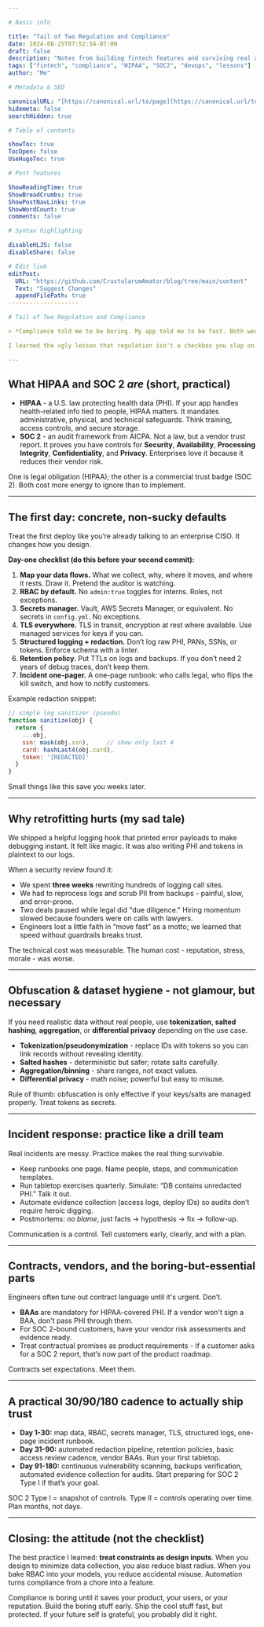 ```yaml
---

# Basic info

title: "Tail of Two Regulation and Compliance"
date: 2024-08-25T07:52:54-07:00
draft: false
description: "Notes from building fintech features and surviving real audits."
tags: ["fintech", "compliance", "HIPAA", "SOC2", "devops", "lessons"]
author: "Me"

# Metadata & SEO

canonicalURL: "[https://canonical.url/to/page](https://canonical.url/to/page)"
hidemeta: false
searchHidden: true

# Table of contents

showToc: true
TocOpen: false
UseHugoToc: true

# Post features

ShowReadingTime: true
ShowBreadCrumbs: true
ShowPostNavLinks: true
ShowWordCount: true
comments: false

# Syntax highlighting

disableHLJS: false
disableShare: false

# Edit link
editPost:
  URL: "https://github.com/CrustularumAmator/blog/tree/main/content"
  Text: "Suggest Changes"   
  appendFilePath: true      
--------------------

# Tail of Two Regulation and Compliance

> *Compliance told me to be boring. My app told me to be fast. Both were right.*

I learned the ugly lesson that regulation isn't a checkbox you slap on before launch - it’s the scaffolding you build around a product so it doesn't collapse under scale, lawyers, or reality. Below is one continuous train of thought from a college engineer who shipped features, survived a sweaty audit-ish week, and came out with practical habits you can adopt on day one.

---
```


## What HIPAA and SOC 2 *are* (short, practical)

* **HIPAA** - a U.S. law protecting health data (PHI). If your app handles health-related info tied to people, HIPAA matters. It mandates administrative, physical, and technical safeguards. Think training, access controls, and secure storage.
* **SOC 2** - an audit framework from AICPA. Not a law, but a vendor trust report. It proves you have controls for **Security**, **Availability**, **Processing Integrity**, **Confidentiality**, and **Privacy**. Enterprises love it because it reduces their vendor risk.

One is legal obligation (HIPAA); the other is a commercial trust badge (SOC 2). Both cost more energy to ignore than to implement.

---

## The first day: concrete, non-sucky defaults

Treat the first deploy like you’re already talking to an enterprise CISO. It changes how you design.

**Day-one checklist (do this before your second commit):**

1. **Map your data flows.** What we collect, why, where it moves, and where it rests. Draw it. Pretend the auditor is watching.
2. **RBAC by default.** No `admin:true` toggles for interns. Roles, not exceptions.
3. **Secrets manager.** Vault, AWS Secrets Manager, or equivalent. No secrets in `config.yml`. No exceptions.
4. **TLS everywhere.** TLS in transit, encryption at rest where available. Use managed services for keys if you can.
5. **Structured logging + redaction.** Don’t log raw PHI, PANs, SSNs, or tokens. Enforce schema with a linter.
6. **Retention policy.** Put TTLs on logs and backups. If you don’t need 2 years of debug traces, don’t keep them.
7. **Incident one-pager.** A one-page runbook: who calls legal, who flips the kill switch, and how to notify customers.

Example redaction snippet:

```js
// simple log sanitizer (pseudo)
function sanitize(obj) {
  return {
    ...obj,
    ssn: mask(obj.ssn),     // show only last 4
    card: hashLast4(obj.card),
    token: '[REDACTED]'
  }
}
```

Small things like this save you weeks later.

---

## Why retrofitting hurts (my sad tale)

We shipped a helpful logging hook that printed error payloads to make debugging instant. It felt like magic. It was also writing PHI and tokens in plaintext to our logs.

When a security review found it:

* We spent **three weeks** rewriting hundreds of logging call sites.
* We had to reprocess logs and scrub PII from backups - painful, slow, and error-prone.
* Two deals paused while legal did "due diligence." Hiring momentum slowed because founders were on calls with lawyers.
* Engineers lost a little faith in “move fast” as a motto; we learned that speed without guardrails breaks trust.

The technical cost was measurable. The human cost - reputation, stress, morale - was worse.

---

## Obfuscation & dataset hygiene - not glamour, but necessary

If you need realistic data without real people, use **tokenization**, **salted hashing**, **aggregation**, or **differential privacy** depending on the use case.

* **Tokenization/pseudonymization** - replace IDs with tokens so you can link records without revealing identity.
* **Salted hashes** - deterministic but safer; rotate salts carefully.
* **Aggregation/binning** - share ranges, not exact values.
* **Differential privacy** - math noise; powerful but easy to misuse.

Rule of thumb: obfuscation is only effective if your keys/salts are managed properly. Treat tokens as secrets.

---

## Incident response: practice like a drill team

Real incidents are messy. Practice makes the real thing survivable.

* Keep runbooks one page. Name people, steps, and communication templates.
* Run tabletop exercises quarterly. Simulate: “DB contains unredacted PHI.” Talk it out.
* Automate evidence collection (access logs, deploy IDs) so audits don’t require heroic digging.
* Postmortems: *no blame*, just facts → hypothesis → fix → follow-up.

Communication is a control. Tell customers early, clearly, and with a plan.

---

## Contracts, vendors, and the boring-but-essential parts

Engineers often tune out contract language until it's urgent. Don’t.

* **BAAs** are mandatory for HIPAA-covered PHI. If a vendor won't sign a BAA, don't pass PHI through them.
* For SOC 2-bound customers, have your vendor risk assessments and evidence ready.
* Treat contractual promises as product requirements - if a customer asks for a SOC 2 report, that’s now part of the product roadmap.

Contracts set expectations. Meet them.

---

## A practical 30/90/180 cadence to actually ship trust

* **Day 1-30:** map data, RBAC, secrets manager, TLS, structured logs, one-page incident runbook.
* **Day 31-90:** automated redaction pipeline, retention policies, basic access review cadence, vendor BAAs. Run your first tabletop.
* **Day 91-180:** continuous vulnerability scanning, backups verification, automated evidence collection for audits. Start preparing for SOC 2 Type I if that’s your goal.

SOC 2 Type I = snapshot of controls. Type II = controls operating over time. Plan months, not days.

---

## Closing: the attitude (not the checklist)

The best practice I learned: **treat constraints as design inputs**. When you design to minimize data collection, you also reduce blast radius. When you bake RBAC into your models, you reduce accidental misuse. Automation turns compliance from a chore into a feature.

Compliance is boring until it saves your product, your users, or your reputation. Build the boring stuff early. Ship the cool stuff fast, but protected. If your future self is grateful, you probably did it right.

